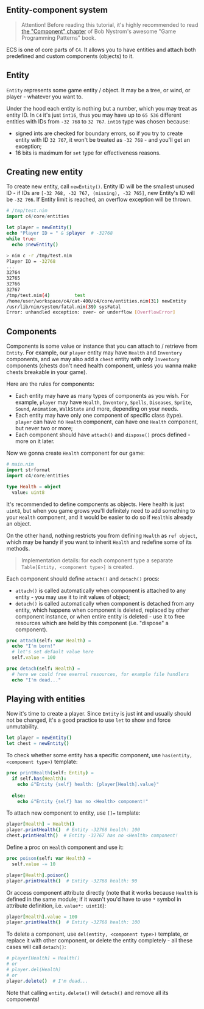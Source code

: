 Entity-component system
-----------------------

> Attention! Before reading this tutorial, it's highly recommended to read [the "Component" chapter](https://gameprogrammingpatterns.com/component.html) of Bob Nystrom's awesome "Game Programming Patterns" book.

ECS is one of core parts of `C4`. It allows you to have entities and attach both predefined and custom components (objects) to it.

Entity
------

``Entity`` represents some game entity / object. It may be a tree, or wind, or player - whatever you want to.

Under the hood each entity is nothing but a number, which you may treat as entity ID. In `C4` it's just ``int16``, thus you may have up to ``65 536`` different entities with IDs from ``-32 768`` to ``32 767``. ``int16`` type was chosen because:
* signed ints are checked for boundary errors, so if you try to create entity with ID ``32 767``, it won't be treated as ``-32 768`` - and you'll get an exception;
* 16 bits is maximum for ``set`` type for effectiveness reasons.

Creating new entity
-------------------

To create new entity, call ``newEntity()``. Entity ID will be the smallest unused ID - if IDs are ``[-32 768, -32 767, (missing), -32 765]``, new Entity's ID will be ``-32 766``. If Entity limit is reached, an overflow exception will be thrown.

```nim
# /tmp/test.nim
import c4/core/entities

let player = newEntity()
echo "Player ID = " & $player  # -32768
while true:
  echo $newEntity()
```

```sh
> nim c -r /tmp/test.nim
Player ID = -32768
...
32764
32765
32766
32767
/tmp/test.nim(4)         test
/home/user/workspace/c4/cat-400/c4/core/entities.nim(31) newEntity
/usr/lib/nim/system/fatal.nim(39) sysFatal
Error: unhandled exception: over- or underflow [OverflowError]
```

Components
----------

Components is some value or instance that you can attach to / retrieve from `Entity`. For example, our `player` entity may have `Health` and `Inventory` components, and we may also add a `chest` entity with only `Inventory` components (chests don't need health component, unless you wanna make chests breakable in your game).

Here are the rules for components:
* Each entity may have as many types of components as you wish. For example, `player` may have `Health`, `Inventory`, `Spells`, `Diseases`, `Sprite`, `Sound`, `Animation`, `WalkState` and more,  depending on your needs.
* Each entity may have only one component of specific class (type). `player` can have no `Health` component, can have one `Health` component, but never two or more;
* Each component should have `attach()` and `dispose()` procs defined - more on it later.

Now we gonna create `Health` component for our game:

```nim
# main.nim
import strformat
import c4/core/entities

type Health = object
  value: uint8
```

It's recommended to define components as objects. Here health is just `uint8`, but when you game grows you'll definitely need to add something to your `Health` component, and it would be easier to do so if `Health`is already an object.

On the other hand, nothing restricts you from defining `Health` as `ref object`, which may be handy if you want to inherit `Health` and redefine some of its methods.

> Implementation details: for each component type a separate ``Table[Entity, <component type>]`` is created. 

Each component should define `attach()` and `detach()` procs:
* `attach()` is called automatically when component is attached to any entity - you may use it to init values of object;
* `detach()` is called automatically when component is detached from any entity, which happens when component is deleted, replaced by other component instance, or when entire entity is deleted - use it to free resources which are held by this component (i.e. "dispose" a component). 

```nim
proc attach(self: var Health) =
  echo "I'm born!"
  # let's set default value here
  self.value = 100

proc detach(self: Health) =
  # here we could free exernal resources, for example file handlers
  echo "I'm dead..."
```

Playing with entities
---------------------

Now it's time to create a player. Since `Entity` is just int and usually should not be changed, it's a good practice to use `let` to show and force unmutability.

```nim
let player = newEntity()
let chest = newEntity()
```

To check whether some entity has a specific component, use `has(entity, <component type>)` template:

```nim
proc printHealth(self: Entity) =
  if self.has(Health):
    echo &"Entity {self} health: {player[Health].value}"
  
  else:
    echo &"Entity {self} has no <Health> component!"
```

To attach new component to entity, use `[]=` template:

```nim
player[Health] = Health()
player.printHealth()  # Entity -32768 health: 100
chest.printHealth()  # Entity -32767 has no <Health> component!
```

Define a proc on `Health` component and use it:

```nim
proc poison(self: var Health) =
  self.value -= 10

player[Health].poison()
player.printHealth()  # Entity -32768 health: 90
```

Or access component attribute directly (note that it works because `Health` is defined in the same module; if it wasn't you'd have to use `*` symbol in attribute definition, i.e. `value*: uint16`):
```nim
player[Health].value = 100
player.printHealth()  # Entity -32768 health: 100
```

To delete a component, use `del(entity, <component type>)` template, or replace it with other component, or delete the entity completely - all these cases will call `detach()`:

```nim
# player[Health] = Health()
# or
# player.del(Health)
# or
player.delete()  # I'm dead...
```

Note that calling `entity.delete()` will `detach()` and remove all its components!
